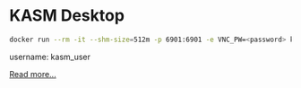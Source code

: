 # KASM Desktop

```bash
docker run --rm -it --shm-size=512m -p 6901:6901 -e VNC_PW=<password> kasmweb/desktop:1.14.0
```

username: kasm_user

[Read more...](https://hub.docker.com/r/kasmweb/desktop)
